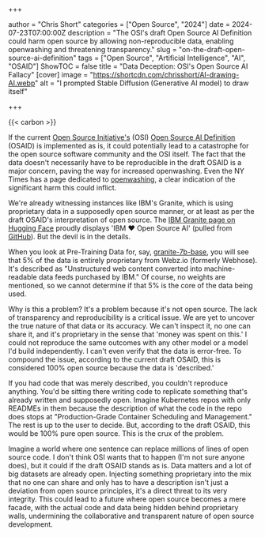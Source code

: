 +++

author = "Chris Short"
categories = ["Open Source", "2024"]
date = 2024-07-23T07:00:00Z
description = "The OSI's draft Open Source AI Definition could harm open source by allowing non-reproducible data, enabling openwashing and threatening transparency."
slug = "on-the-draft-open-source-ai-definition"
tags = ["Open Source", "Artificial Intelligence", "AI", "OSAID"]
ShowTOC = false
title = "Data Deception: OSI's Open Source AI Fallacy"
[cover]
image = "https://shortcdn.com/chrisshort/AI-drawing-AI.webp"
alt = "I prompted Stable Diffusion (Generative AI model) to draw itself"

+++

{{< carbon >}}

If the current [Open Source Initiative's](https://opensource.org/) (OSI) [Open Source AI Definition](https://opensource.org/deepdive/drafts/the-open-source-ai-definition-draft-v-0-0-8) (OSAID) is implemented as is, it could potentially lead to a catastrophe for the open source software community and the OSI itself. The fact that the data doesn't necessarily have to be reproducible in the draft OSAID is a major concern, paving the way for increased openwashing. Even the NY Times has a page dedicated to [openwashing](https://www.nytimes.com/2024/05/17/business/what-is-openwashing-ai.html), a clear indication of the significant harm this could inflict.

We're already witnessing instances like IBM's Granite, which is using proprietary data in a supposedly open source manner, or at least as per the draft OSAID's interpretation of open source. The [IBM Granite page on Hugging Face](https://huggingface.co/ibm-granite) proudly displays 'IBM ❤️ ️Open Source AI' (pulled from [GitHub](https://github.com/ibm-granite)). But the devil is in the details.

When you look at Pre-Training Data for, say, [granite-7b-base](https://huggingface.co/ibm-granite/granite-7b-base), you will see that 5% of the data is entirely proprietary from Webz.io (formerly Webhose). It's described as "Unstructured web content converted into machine-readable data feeds purchased by IBM." Of course, no weights are mentioned, so we cannot determine if that 5% is the core of the data being used.

Why is this a problem? It's a problem because it's not open source. The lack of transparency and reproducibility is a critical issue. We are yet to uncover the true nature of that data or its accuracy. We can't inspect it, no one can share it, and it's proprietary in the sense that 'money was spent on this.' I could not reproduce the same outcomes with any other model or a model I'd build independently. I can't even verify that the data is error-free. To compound the issue, according to the current draft OSAID, this is considered 100% open source because the data is 'described.'

If you had code that was merely described, you couldn't reproduce anything. You'd be sitting there writing code to replicate something that's already written and supposedly open. Imagine Kubernetes repos with only READMEs in them because the description of what the code in the repo does stops at "Production-Grade Container Scheduling and Management." The rest is up to the user to decide. But, according to the draft OSAID, this would be 100% pure open source. This is the crux of the problem.

Imagine a world where one sentence can replace millions of lines of open source code. I don't think OSI wants that to happen (I'm not sure anyone does), but it could if the draft OSAID stands as is. Data matters and a lot of big datasets are already open. Injecting something proprietary into the mix that no one can share and only has to have a description isn't just a deviation from open source principles, it's a direct threat to its very integrity. This could lead to a future where open source becomes a mere facade, with the actual code and data being hidden behind proprietary walls, undermining the collaborative and transparent nature of open source development.
